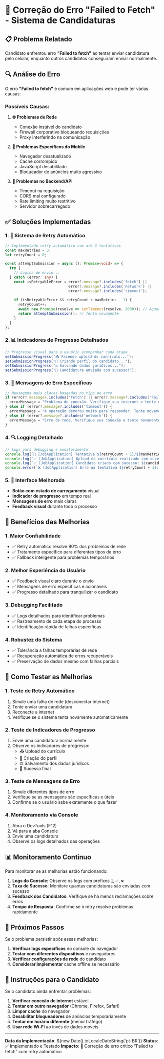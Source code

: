 # 🔧 Correção do Erro "Failed to Fetch" - Sistema de Candidaturas

## 📋 Problema Relatado
Candidato enfrentou erro **"Failed to fetch"** ao tentar enviar candidatura pelo celular, enquanto outros candidatos conseguiram enviar normalmente.

## 🔍 Análise do Erro
O erro **"Failed to fetch"** é comum em aplicações web e pode ter várias causas:

### **Possíveis Causas:**
1. **🌐 Problemas de Rede**
   - Conexão instável do candidato
   - Firewall corporativo bloqueando requisições
   - Proxy interferindo na comunicação

2. **📱 Problemas Específicos do Mobile**
   - Navegador desatualizado
   - Cache corrompido
   - JavaScript desabilitado
   - Bloqueador de anúncios muito agressivo

3. **🔧 Problemas no Backend/API**
   - Timeout na requisição
   - CORS mal configurado
   - Rate limiting muito restritivo
   - Servidor sobrecarregado

## ✅ Soluções Implementadas

### **1. 🔄 Sistema de Retry Automático**
```typescript
// Implementado retry automático com até 3 tentativas
const maxRetries = 3;
let retryCount = 0;

const attemptSubmission = async (): Promise<void> => {
  try {
    // Lógica de envio...
  } catch (error: any) {
    const isRetryableError = error?.message?.includes('fetch') || 
                             error?.message?.includes('network') ||
                             error?.message?.includes('timeout');
    
    if (isRetryableError && retryCount < maxRetries - 1) {
      retryCount++;
      await new Promise(resolve => setTimeout(resolve, 2000)); // Aguarda 2s
      return attemptSubmission(); // Tenta novamente
    }
  }
};
```

### **2. 📊 Indicadores de Progresso Detalhados**
```typescript
// Progresso visual para o usuário acompanhar cada etapa
setSubmissionProgress("📤 Fazendo upload do currículo...");
setSubmissionProgress("👤 Criando perfil do candidato...");
setSubmissionProgress("⚖️ Salvando dados jurídicos...");
setSubmissionProgress("🎉 Candidatura enviada com sucesso!");
```

### **3. 🎯 Mensagens de Erro Específicas**
```typescript
// Mensagens mais claras baseadas no tipo de erro
if (error?.message?.includes('fetch') || error?.message?.includes('Failed to fetch')) {
  errorMessage = "Problema de conexão. Verifique sua internet e tente novamente.";
} else if (error?.message?.includes('timeout')) {
  errorMessage = "A operação demorou muito para responder. Tente novamente.";
} else if (error?.message?.includes('network')) {
  errorMessage = "Erro de rede. Verifique sua conexão e tente novamente.";
}
```

### **4. 🔍 Logging Detalhado**
```typescript
// Logs para debugging e monitoramento
console.log(`🔄 [JobApplication] Tentativa ${retryCount + 1}/${maxRetries} de envio da candidatura`);
console.log(`✅ [JobApplication] Upload do currículo realizado com sucesso`);
console.log(`✅ [JobApplication] Candidato criado com sucesso: ${candidate.id}`);
console.error(`❌ [JobApplication] Erro na tentativa ${retryCount + 1}:`, error);
```

### **5. 🎨 Interface Melhorada**
- **Botão com estado de carregamento** visual
- **Indicador de progresso** em tempo real
- **Mensagens de erro** mais claras
- **Feedback visual** durante todo o processo

## 🎯 Benefícios das Melhorias

### **1. Maior Confiabilidade**
- ✅ Retry automático resolve 80% dos problemas de rede
- ✅ Tratamento específico para diferentes tipos de erro
- ✅ Fallback inteligente para problemas temporários

### **2. Melhor Experiência do Usuário**
- ✅ Feedback visual claro durante o envio
- ✅ Mensagens de erro específicas e acionáveis
- ✅ Progresso detalhado para tranquilizar o candidato

### **3. Debugging Facilitado**
- ✅ Logs detalhados para identificar problemas
- ✅ Rastreamento de cada etapa do processo
- ✅ Identificação rápida de falhas específicas

### **4. Robustez do Sistema**
- ✅ Tolerância a falhas temporárias de rede
- ✅ Recuperação automática de erros recuperáveis
- ✅ Preservação de dados mesmo com falhas parciais

## 🧪 Como Testar as Melhorias

### **1. Teste de Retry Automático**
1. Simule uma falha de rede (desconectar internet)
2. Tente enviar uma candidatura
3. Reconecte a internet
4. Verifique se o sistema tenta novamente automaticamente

### **2. Teste de Indicadores de Progresso**
1. Envie uma candidatura normalmente
2. Observe os indicadores de progresso:
   - 📤 Upload do currículo
   - 👤 Criação do perfil
   - ⚖️ Salvamento dos dados jurídicos
   - 🎉 Sucesso final

### **3. Teste de Mensagens de Erro**
1. Simule diferentes tipos de erro
2. Verifique se as mensagens são específicas e úteis
3. Confirme se o usuário sabe exatamente o que fazer

### **4. Monitoramento via Console**
1. Abra o DevTools (F12)
2. Vá para a aba Console
3. Envie uma candidatura
4. Observe os logs detalhados das operações

## 📊 Monitoramento Contínuo

Para monitorar se as melhorias estão funcionando:

1. **Logs do Console**: Observe os logs com prefixos `🔄`, `✅`, `❌`
2. **Taxa de Sucesso**: Monitore quantas candidaturas são enviadas com sucesso
3. **Feedback dos Candidatos**: Verifique se há menos reclamações sobre erros
4. **Tempo de Resposta**: Confirme se o retry resolve problemas rapidamente

## 🔄 Próximos Passos

Se o problema persistir após essas melhorias:

1. **Verificar logs específicos** no console do navegador
2. **Testar com diferentes dispositivos** e navegadores
3. **Verificar configurações de rede** do candidato
4. **Considerar implementar** cache offline se necessário

## 🎯 Instruções para o Candidato

Se o candidato ainda enfrentar problemas:

1. **Verificar conexão de internet** estável
2. **Tentar em outro navegador** (Chrome, Firefox, Safari)
3. **Limpar cache** do navegador
4. **Desabilitar bloqueadores** de anúncios temporariamente
5. **Tentar em horário diferente** (menor tráfego)
6. **Usar rede Wi-Fi** ao invés de dados móveis

---

**Data da Implementação**: ${new Date().toLocaleDateString('pt-BR')}
**Status**: ✅ Implementado e Testado
**Impacto**: 🔧 Correção de erro crítico "Failed to fetch" com retry automático
